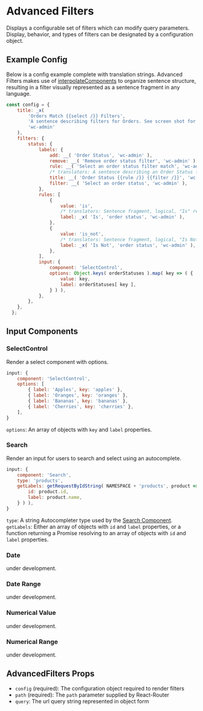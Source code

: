Advanced Filters
============

Displays a configurable set of filters which can modify query parameters. Display, behavior, and types of filters can be designated by a configuration object.

## Example Config

Below is a config example complete with translation strings. Advanced Filters makes use of [interpolateComponents](https://github.com/Automattic/interpolate-components#readme) to organize sentence structure, resulting in a filter visually represented as a sentence fragment in any language.

```jsx
const config = {
	title: _x(
		'Orders Match {{select /}} Filters',
		'A sentence describing filters for Orders. See screen shot for context: https://cloudup.com/cSsUY9VeCVJ',
		'wc-admin'
	),
	filters: {
		status: {
			labels: {
				add: __( 'Order Status', 'wc-admin' ),
				remove: __( 'Remove order status filter', 'wc-admin' ),
				rule: __( 'Select an order status filter match', 'wc-admin' ),
				/* translators: A sentence describing an Order Status filter. See screen shot for context: https://cloudup.com/cSsUY9VeCVJ */
				title: __( 'Order Status {{rule /}} {{filter /}}', 'wc-admin' ),
				filter: __( 'Select an order status', 'wc-admin' ),
			},
			rules: [
				{
					value: 'is',
					/* translators: Sentence fragment, logical, "Is" refers to searching for orders matching a chosen order status. Screenshot for context: https://cloudup.com/cSsUY9VeCVJ */
					label: _x( 'Is', 'order status', 'wc-admin' ),
				},
				{
					value: 'is_not',
					/* translators: Sentence fragment, logical, "Is Not" refers to searching for orders that don\'t match a chosen order status. Screenshot for context: https://cloudup.com/cSsUY9VeCVJ */
					label: _x( 'Is Not', 'order status', 'wc-admin' ),
				},
			],
			input: {
				component: 'SelectControl',
				options: Object.keys( orderStatuses ).map( key => ( {
					value: key,
					label: orderStatuses[ key ],
				} ) ),
			},
		},
	},
  };
```

## Input Components

### SelectControl

Render a select component with options.

```jsx
input: {
	component: 'SelectControl',
	options: [
		{ label: 'Apples', key: 'apples' },
		{ label: 'Oranges', key: 'oranges' },
		{ label: 'Bananas', key: 'bananas' },
		{ label: 'Cherries', key: 'cherries' },
	],
}
```

`options`: An array of objects with `key` and `label` properties.

### Search

Render an input for users to search and select using an autocomplete.

```jsx
input: {
	component: 'Search',
	type: 'products',
	getLabels: getRequestByIdString( NAMESPACE + 'products', product => ( {
		id: product.id,
		label: product.name,
	} ) ),
}
```

`type`: A string Autocompleter type used by the [Search Component](https://github.com/woocommerce/wc-admin/tree/master/packages/components/src/search).
`getLabels`: Either an array of objects with `id` and `label` properties, or a function returning a Promise resolving to an array of objects with `id` and `label` properties.

### Date
under development.

### Date Range
under development.

### Numerical Value
under development.

### Numerical Range
under development.

## AdvancedFilters Props

* `config` (required): The configuration object required to render filters
* `path` (required): The `path` parameter supplied by React-Router
* `query`: The url query string represented in object form
